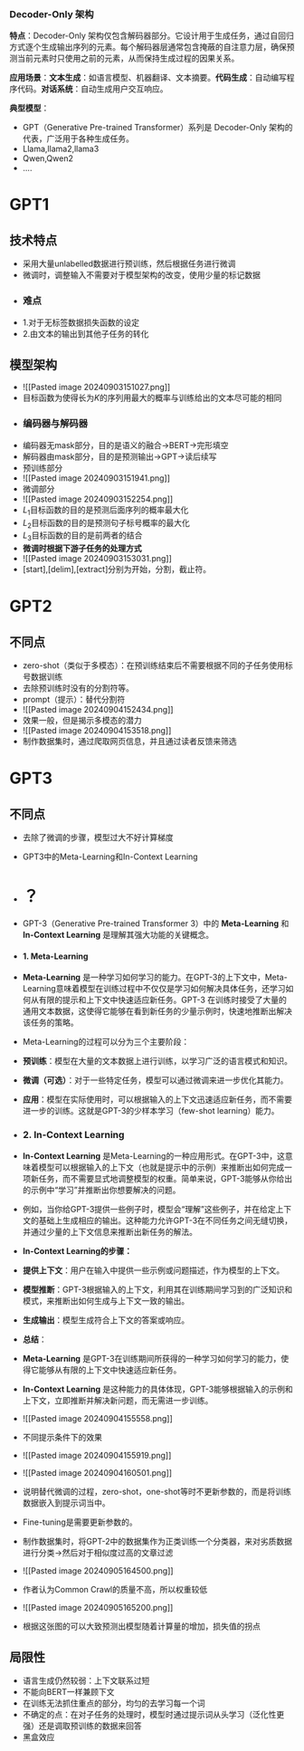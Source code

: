 ### Decoder-Only 架构

**特点**：Decoder-Only 架构仅包含解码器部分。它设计用于生成任务，通过自回归方式逐个生成输出序列的元素。每个解码器层通常包含掩蔽的自注意力层，确保预测当前元素时只使用之前的元素，从而保持生成过程的因果关系。

**应用场景**：**文本生成**：如语言模型、机器翻译、文本摘要。**代码生成**：自动编写程序代码。**对话系统**：自动生成用户交互响应。

**典型模型**：

- GPT（Generative Pre-trained Transformer）系列是 Decoder-Only 架构的代表，广泛用于各种生成任务。
- Llama,llama2,llama3
- Qwen,Qwen2
- ....
# GPT1
## 技术特点
- 采用大量unlabelled数据进行预训练，然后根据任务进行微调
- 微调时，调整输入不需要对于模型架构的改变，使用少量的标记数据
- ### **难点**
- 1.对于无标签数据损失函数的设定
- 2.由文本的输出到其他子任务的转化
## 模型架构
- ![[Pasted image 20240903151027.png]]
- 目标函数为使得长为$K$的序列用最大的概率与训练给出的文本尽可能的相同
- ### 编码器与解码器
- 编码器无mask部分，目的是语义的融合->BERT->完形填空
- 解码器由mask部分，目的是预测输出->GPT->读后续写
- 预训练部分
- ![[Pasted image 20240903151941.png]]
- 微调部分
- ![[Pasted image 20240903152254.png]]
- $L_1$目标函数的目的是预测后面序列的概率最大化
- $L_2$目标函数的目的是预测句子标号概率的最大化
- $L_3$目标函数的目的是前两者的结合
- **微调时根据下游子任务的处理方式**
- ![[Pasted image 20240903153031.png]]
- [start],[delim],[extract]分别为开始，分割，截止符。
# GPT2
## 不同点
- zero-shot（类似于多模态）：在预训练结束后不需要根据不同的子任务使用标号数据训练
- 去除预训练时没有的分割符等。
- prompt（提示）：替代分割符
- ![[Pasted image 20240904152434.png]]
- 效果一般，但是揭示多模态的潜力
- ![[Pasted image 20240904153518.png]]
- 制作数据集时，通过爬取网页信息，并且通过读者反馈来筛选
# GPT3
## 不同点
- 去除了微调的步骤，模型过大不好计算梯度
- GPT3中的Meta-Learning和In-Context Learning
- # ？
- GPT-3（Generative Pre-trained Transformer 3）中的 **Meta-Learning** 和 **In-Context Learning** 是理解其强大功能的关键概念。
- #### 1. Meta-Learning
- **Meta-Learning** 是一种学习如何学习的能力。在GPT-3的上下文中，Meta-Learning意味着模型在训练过程中不仅仅是学习如何解决具体任务，还学习如何从有限的提示和上下文中快速适应新任务。GPT-3 在训练时接受了大量的通用文本数据，这使得它能够在看到新任务的少量示例时，快速地推断出解决该任务的策略。
- Meta-Learning的过程可以分为三个主要阶段：

- **预训练**：模型在大量的文本数据上进行训练，以学习广泛的语言模式和知识。
- **微调（可选）**：对于一些特定任务，模型可以通过微调来进一步优化其能力。
- **应用**：模型在实际使用时，可以根据输入的上下文迅速适应新任务，而不需要进一步的训练。这就是GPT-3的少样本学习（few-shot learning）能力。
- ### 2. In-Context Learning
- **In-Context Learning** 是Meta-Learning的一种应用形式。在GPT-3中，这意味着模型可以根据输入的上下文（也就是提示中的示例）来推断出如何完成一项新任务，而不需要显式地调整模型的权重。简单来说，GPT-3能够从你给出的示例中“学习”并推断出你想要解决的问题。
- 例如，当你给GPT-3提供一些例子时，模型会“理解”这些例子，并在给定上下文的基础上生成相应的输出。这种能力允许GPT-3在不同任务之间无缝切换，并通过少量的上下文信息来推断出新任务的解法。
- **In-Context Learning的步骤：**

- **提供上下文**：用户在输入中提供一些示例或问题描述，作为模型的上下文。
- **模型推断**：GPT-3根据输入的上下文，利用其在训练期间学习到的广泛知识和模式，来推断出如何生成与上下文一致的输出。
- **生成输出**：模型生成符合上下文的答案或响应。
- **总结**：

- **Meta-Learning** 是GPT-3在训练期间所获得的一种学习如何学习的能力，使得它能够从有限的上下文中快速适应新任务。
- **In-Context Learning** 是这种能力的具体体现，GPT-3能够根据输入的示例和上下文，立即推断并解决新问题，而无需进一步训练。
- ![[Pasted image 20240904155558.png]]
- 不同提示条件下的效果
- ![[Pasted image 20240904155919.png]]
- ![[Pasted image 20240904160501.png]]
- 说明替代微调的过程，zero-shot，one-shot等时不更新参数的，而是将训练数据嵌入到提示词当中。
- Fine-tuning是需要更新参数的。
- 制作数据集时，将GPT-2中的数据集作为正类训练一个分类器，来对劣质数据进行分类->然后对于相似度过高的文章过滤
- ![[Pasted image 20240905164500.png]]
- 作者认为Common Crawl的质量不高，所以权重较低
- ![[Pasted image 20240905165200.png]]
- 根据这张图的可以大致预测出模型随着计算量的增加，损失值的拐点
## 局限性
- 语言生成仍然较弱：上下文联系过短
- 不能向BERT一样兼顾下文
- 在训练无法抓住重点的部分，均匀的去学习每一个词
- 不确定的点：在对子任务的处理时，模型时通过提示词从头学习（泛化性更强）还是调取预训练的数据来回答
- 黑盒效应



